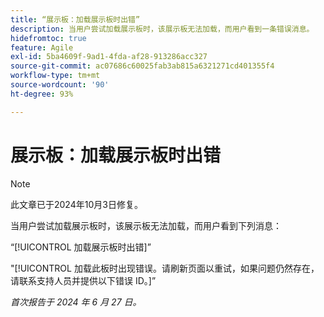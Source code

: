 ```yaml
---
title: “展示板：加载展示板时出错”
description: 当用户尝试加载展示板时，该展示板无法加载，而用户看到一条错误消息。
hidefromtoc: true
feature: Agile
exl-id: 5ba4609f-9ad1-4fda-af28-913286acc327
source-git-commit: ac07686c60025fab3ab815a6321271cd401355f4
workflow-type: tm+mt
source-wordcount: '90'
ht-degree: 93%

---
```


# 展示板：加载展示板时出错

>[!NOTE]
>
>此文章已于2024年10月3日修复。

当用户尝试加载展示板时，该展示板无法加载，而用户看到下列消息：

“[!UICONTROL 加载展示板时出错]”

&quot;[!UICONTROL 加载此板时出现错误。请刷新页面以重试，如果问题仍然存在，请联系支持人员并提供以下错误 ID。]”

_首次报告于 2024 年 6 月 27 日。_
